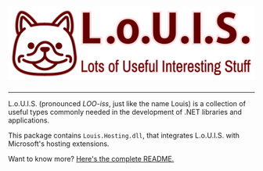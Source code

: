 # ![L.o.U.I.S.](https://raw.githubusercontent.com/Tenacom/Louis/main/graphics/Readme.png)

---

L.o.U.I.S. (pronounced _LOO-iss_, just like the name Louis) is a collection of useful types commonly needed in the development of .NET libraries and applications.

This package contains `Louis.Hosting.dll`, that integrates L.o.U.I.S. with Microsoft's hosting extensions.

Want to know more? [Here's the complete README.](https://github.com/Tenacom/Louis#readme)

